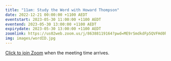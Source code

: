 ```yaml
---
title: "11am: Study the Word with Howard Thompson"
date: 2022-12-21 00:00:00 +1100 AEDT
eventstart: 2023-05-30 11:00:00 +1100 AEDT
eventend: 2023-05-30 13:00:00 +1100 AEDT
expirydate: 2023-05-30 13:00:00 +1100 AEDT
zoomlink: https://us02web.zoom.us/j/86388119164?pwd=ME9rSmdkdFp5QVFHd0hIbDZmNXhRQT09
img: images/wordID.jpg
---
```


[Click to join Zoom](https://us02web.zoom.us/j/86388119164?pwd=ME9rSmdkdFp5QVFHd0hIbDZmNXhRQT09) when the meeting time arrives.